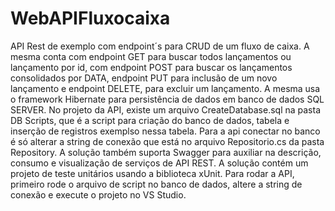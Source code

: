 # WebAPIFluxocaixa
API Rest de exemplo com endpoint´s para CRUD de um fluxo de caixa.
A mesma conta com endpoint GET para buscar todos lançamentos ou lançamento por id, com endpoint POST para buscar os lançamentos consolidados por DATA, endpoint PUT para inclusão de um novo lançamento e endpoint DELETE, para excluir um lançamento.
A mesma usa o framework Hibernate para persistência de dados em banco de dados SQL SERVER.
No projeto da API, existe um arquivo CreateDatabase.sql na pasta DB Scripts, que é a script para criação do banco de dados, tabela e inserção de registros exemplso nessa tabela.
Para a api conectar no banco é só alterar a string de conexão que está no arquivo Repositorio.cs da pasta Repository.
A solução também suporta Swagger para auxiliar na descrição, consumo e visualização de serviços de API REST.
A solução contém um projeto de teste unitários usando a biblioteca xUnit.
Para rodar a API, primeiro rode o arquivo de script no banco de dados, altere a string de conexão e execute o projeto no VS Studio.
